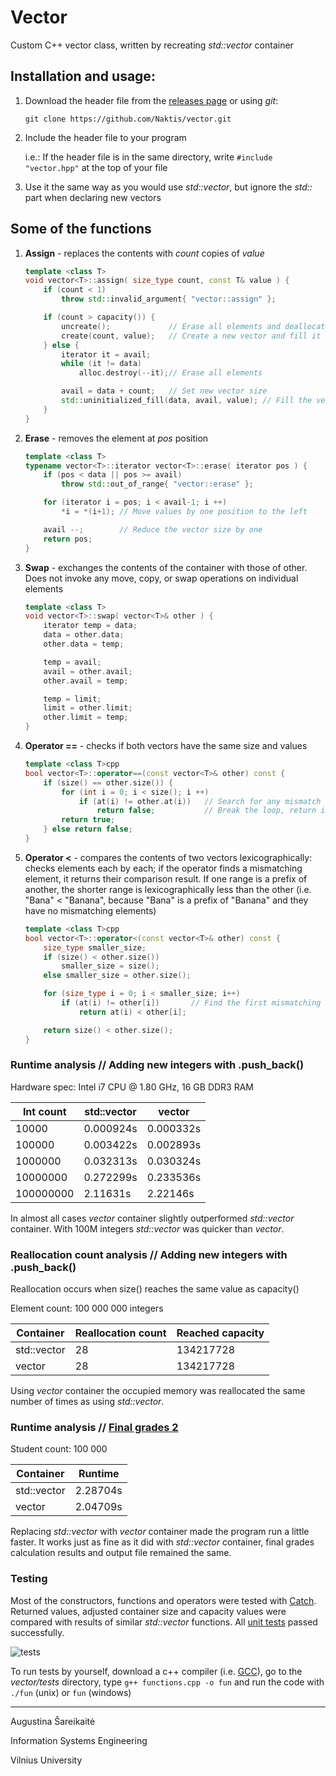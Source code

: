 # Vector
Custom C++ vector class, written by recreating *std::vector* container

## Installation and usage:

 1. Download the header file from the [releases page](https://github.com/Naktis/vector/releases) or using *git*:
 
    `git clone https://github.com/Naktis/vector.git`
 2. Include the header file to your program
 
    i.e.: If the header file is in the same directory, write `#include "vector.hpp"` at the top of your file
 3. Use it the same way as you would use *std::vector*, but ignore the *std::* part when declaring new vectors

## Some of the functions
 1. **Assign** - replaces the contents with *count* copies of *value*
 
    ```cpp
    template <class T> 
    void vector<T>::assign( size_type count, const T& value ) {
        if (count < 1)
            throw std::invalid_argument{ "vector::assign" };

        if (count > capacity()) {
            uncreate();             // Erase all elements and deallocate memory
            create(count, value);   // Create a new vector and fill it in
        } else {
            iterator it = avail;
            while (it != data)            
                alloc.destroy(--it);// Erase all elements

            avail = data + count;   // Set new vector size
            std::uninitialized_fill(data, avail, value); // Fill the vector with copies
        }
    }
    ```
 2. **Erase** - removes the element at *pos* position
 
    ```cpp
    template <class T> 
    typename vector<T>::iterator vector<T>::erase( iterator pos ) {
        if (pos < data || pos >= avail)
            throw std::out_of_range{ "vector::erase" };

        for (iterator i = pos; i < avail-1; i ++)
            *i = *(i+1); // Move values by one position to the left

        avail --;        // Reduce the vector size by one
        return pos;
    }
    ```
 3. **Swap** - exchanges the contents of the container with those of other. Does not invoke any move, copy, or swap operations on individual elements
 
    ```cpp
    template <class T>
    void vector<T>::swap( vector<T>& other ) {
        iterator temp = data;
        data = other.data;
        other.data = temp;

        temp = avail;
        avail = other.avail;
        other.avail = temp;

        temp = limit;
        limit = other.limit;
        other.limit = temp;
    }
    ```
 4. **Operator ==** - checks if both vectors have the same size and values
 
    ```cpp
    template <class T>cpp
    bool vector<T>::operator==(const vector<T>& other) const {
        if (size() == other.size()) {
            for (int i = 0; i < size(); i ++)
                if (at(i) != other.at(i))   // Search for any mismatch
                    return false;           // Break the loop, return immediate result
            return true;
        } else return false;
    }
    ```
 5. **Operator <** - compares the contents of two vectors lexicographically: checks elements each by each; if the operator finds a mismatching element, it returns their comparison result. If one range is a prefix of another, the shorter range is lexicographically less than the other (i.e. "Bana" < "Banana", because "Bana" is a prefix of "Banana" and they have no mismatching elements)
 
    ```cpp
    template <class T>cpp
    bool vector<T>::operator<(const vector<T>& other) const {
        size_type smaller_size;
        if (size() < other.size())
            smaller_size = size();
        else smaller_size = other.size();

        for (size_type i = 0; i < smaller_size; i++)
            if (at(i) != other[i])       // Find the first mismatching element
                return at(i) < other[i];

        return size() < other.size();
    }
    ```

### Runtime analysis // Adding new integers with .push_back()
Hardware spec: Intel i7 CPU @ 1.80 GHz, 16 GB DDR3 RAM

| Int count | std::vector | vector    |
| --------- | ----------- | --------- |
| 10000     | 0.000924s   | 0.000332s |
| 100000    | 0.003422s   | 0.002893s |
| 1000000   | 0.032313s   | 0.030324s |
| 10000000  | 0.272299s   | 0.233536s |
| 100000000 | 2.11631s    | 2.22146s  |

In almost all cases *vector* container slightly outperformed *std::vector* container. With 100M integers *std::vector* was quicker than *vector*.

### Reallocation count analysis // Adding new integers with .push_back()

Reallocation occurs when size() reaches the same value as capacity()

Element count: 100 000 000 integers

| Container   | Reallocation count | Reached capacity |
| ----------- | ------------------ | ---------------- |
| std::vector | 28                 | 134217728        |
| vector      | 28                 | 134217728        |

Using *vector* container the occupied memory was reallocated the same number of times as using *std::vector*.


### Runtime analysis // [Final grades 2](https://github.com/Naktis/final-grades-2)

Student count: 100 000

| Container   | Runtime  |
| ----------- | -------- |
| std::vector | 2.28704s |
| vector      | 2.04709s |

Replacing *std::vector* with *vector* container made the program run a little faster. It works just as fine as it did with *std::vector* container, final grades calculation results and output file remained the same.

### Testing

Most of the constructors, functions and operators were tested with [Catch](https://github.com/catchorg/Catch2). Returned values, adjusted container size and capacity values were compared with results of similar *std::vector* functions. All [unit tests](tests/functions.cpp) passed successfully.

![tests](https://i.imgur.com/nOrFf0a.jpg)

To run tests by yourself, download a c++ compiler (i.e. [GCC](https://gcc.gnu.org/)), go to the *vector/tests* directory, type `g++ functions.cpp -o fun` and run the code with `./fun` (unix) or `fun` (windows)



------------

Augustina Šareikaitė

Information Systems Engineering

Vilnius University
